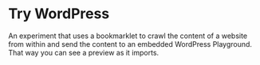 # Try WordPress

An experiment that uses a bookmarklet to crawl the content of a website from within and send the content to an embedded WordPress Playground. That way you can see a preview as it imports.
